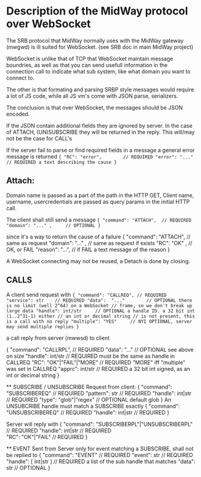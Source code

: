 

Description of the MidWay protocol over WebSocket
=================================================

The SRB protocol that MidWay normally uses with the MidWay gateway (mwgwd) is
ill suited for WebSocket. (see SRB doc in main MidWay project)

WebSocket is unlike that of TCP that WebSocket maintain message boundries,
as well as that you can send usefull information in the connection call to
indicate what sub system, like what domain you want to connect to.

The other is that formating and parsing SRBP style messages would
require a lot of JS code, while all JS vm's come with JSON parse, serializers.

The conclusion is that over WebSocket, the messages should be JSON encoded.

If the JSON contain additional fields they are ignored by server.
In the case of ATTACH, (UN)SUBSCRIBE they will be returned in the reply.
This will/may not be the case for CALL's

If the server fail to parse or find required fields in a message a general
error message is returned
`{
  "RC": "error",        // REQUIRED
  "error": "..."        // REQUIRED a text describing the cause
}`


## Attach:

Domain name is passed as a part of the path in the HTTP GET,
Client name, username, usercredentials are passed as query
params in the initial HTTP call.

The client shall still send a message
`{
  "command": "ATTACH",  // REQUIRED
  "domain": "..." ,     // OPTIONAL
}`

since it's a way to return the cause of a failure
{
  "command": "ATTACH",  // same as request
  "domain": "..." ,     // same as request if exists
  "RC": "OK"     ,      // OK, or FAIL
  "reason": "...",      // if FAIL a text message of the reason
}

A WebSocket connecting may not be reused, a Detach is done by closing.


## CALLS

A client send request with
`{
  "command": "CALLREQ", // REQUIRED
  "service": str	// REQUIRED
  "data":  "..."        // OPTIONAL there is no limit (well 2^64) on a WebSocket
  	   		// frame, so we don't break up large data
  "handle": int/str     // OPTIONAL a handle ID. a 32 bit int (1..2^31-1) either
  	    		// an int or decimal string
			// is not present, this is a call with no reply
  "multiple": "YES"     // NYI OPTIONAL, server may send multiple replies
}`

a call reply from server (mwwsd) to client

{
  "command": "CALLRPL",     // REQUIRED
  "data":  "..."            // OPTIONAL see above on size
  "handle": int/str         // REQUIRED must be the same as handle in CALLREQ
  "RC": "OK"|"FAIL"|"MORE"  // REQUIRED "MORE" iff "multiple" was set in CALLREQ
  "apprc": int/str	    // REQUIRED a 32 bit int signed, as an int or decimal string
}


** SUBSCRIBE / UNSUBSCRIBE
Request from client:
{
  "command": "SUBSCRIBEREQ"   // REQUIRED 
  "pattern": str	      // REQUIRED
  "handle": int|str	      // REQUIRED
  "type": "glob"|"regex"      // OPTIONAL default glob
}
An UNSUBCRIBE handle must match a SUBSCRIBE exactly
{
  "command": "UNSUBSCRIBEREQ" // REQUIRED 
  "handle": int|str	      // REQUIRED
}

Server will reply with
{
  "command": "SUBSCRIBERPL"|"UNSUBSCRIBERPL" // REQUIRED
  "handle": int|str	      		     // REQUIRED    
  "RC": "OK"|"FAIL"		       	     // REQUIRED
}


** EVENT
Sent from Server only for event matching a SUBSCRIBE, shall not be replied to
{
  "command": "EVENT"	// REQUIRED
  "event":  str		// REQUIRED	
  "handle": [ int|str ] // REQUIRED	a list of the sub handle that matches
  "data": str		// OPTIONAL
}
